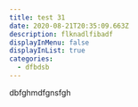 ```yaml
---
title: test 31
date: 2020-08-21T20:35:09.663Z
description: flknadlfibadf
displayInMenu: false
displayInList: true
categories:
  - dfbdsb
---
```

dbfghmdfgnsfgh